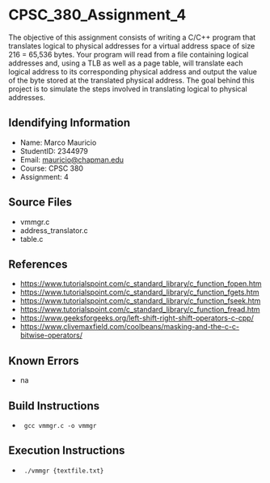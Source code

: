 # CPSC_380_Assignment_4
The objective of this assignment consists of writing a C/C++ program that translates logical to  physical addresses for a virtual address space of size 216 = 65,536 bytes. Your program will read  from a file containing logical addresses and, using a TLB as well as a page table, will translate  each logical address to its corresponding physical address and output the value of the byte stored  at the translated physical address. The goal behind this project is to simulate the steps involved in  translating logical to physical addresses.

## Idendifying Information

* Name: Marco Mauricio
* StudentID: 2344979
* Email: mauricio@chapman.edu
* Course: CPSC 380
* Assignment: 4

## Source Files

* vmmgr.c
* address_translator.c
* table.c
	
## References

* https://www.tutorialspoint.com/c_standard_library/c_function_fopen.htm
* https://www.tutorialspoint.com/c_standard_library/c_function_fgets.htm
* https://www.tutorialspoint.com/c_standard_library/c_function_fseek.htm
* https://www.tutorialspoint.com/c_standard_library/c_function_fread.htm
* https://www.geeksforgeeks.org/left-shift-right-shift-operators-c-cpp/
* https://www.clivemaxfield.com/coolbeans/masking-and-the-c-c-bitwise-operators/
	
## Known Errors

* na

## Build Instructions

* <code> gcc vmmgr.c -o vmmgr </code>
	
## Execution Instructions

* <code> ./vmmgr {textfile.txt} </code>
